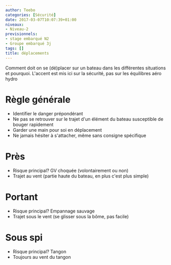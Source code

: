 ```yaml
---
author: Teebo
categories: [Sécurité]
date: 2017-03-07T10:07:39+01:00
niveaux:
- Niveau-2
previsionnels:
- stage embarqué N2
- Groupe embarqué 3j
tags: []
title: déplacements
---
```

Comment doit on se (dé)placer sur un bateau dans les différentes situations et pourquoi.
L'accent est mis ici sur la sécurité, pas sur les équilibres aéro hydro
<!--more-->

# Règle générale
* Identifier le danger prépondérant
* Ne pas se retrouver sur le trajet d'un élément du bateau susceptible de bouger rapidement
* Garder une main pour soi en déplacement
* Ne jamais hésiter à s'attacher, même sans consigne spécifique

# Près
* Risque principal? GV choquée (volontairement ou non)
* Trajet au vent (partie haute du bateau, en plus c'est plus simple)

# Portant
* Risque principal? Empannage sauvage
* Trajet sous le vent (se glisser sous la bôme, pas facile)

# Sous spi
* Risque principal? Tangon
* Toujours au vent du tangon
